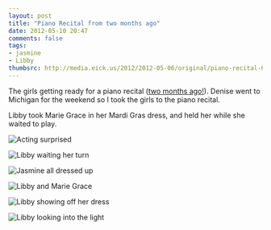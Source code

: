 ```yaml
---
layout: post
title: "Piano Recital from two months ago"
date: 2012-05-10 20:47
comments: false
tags:
- jasmine
- Libby
thumbsrc: http://media.eick.us/2012/2012-05-06/original/piano-recital-6.jpg
---
```

The girls getting ready for a piano recital ([two months ago!](http://eick.us/blog/2012/03/31/march-18-recital/)).  Denise went to Michigan for the weekend so I took the girls to the piano recital.

Libby took Marie Grace in her Mardi Gras dress, and held her while she waited to play.



![Acting surprised](http://media.eick.us/media/photographs/2012/2012-05-06/piano-recital-1.jpg)




![Libby waiting her turn](http://media.eick.us/media/photographs/2012/2012-05-06/piano-recital-2.jpg)




![Jasmine all dressed up](http://media.eick.us/media/photographs/2012/2012-05-06/piano-recital-3.jpg)




![Libby and Marie Grace](http://media.eick.us/media/photographs/2012/2012-05-06/piano-recital-4.jpg)




![Libby showing off her dress](http://media.eick.us/media/photographs/2012/2012-05-06/piano-recital-5.jpg)




![Libby looking into the light](http://media.eick.us/media/photographs/2012/2012-05-06/piano-recital-6.jpg)
